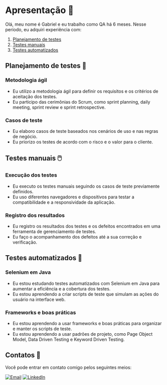# Apresentação 🚀


Olá, meu nome é Gabriel e eu trabalho como QA há 6 meses. Nesse período, eu adquiri experiência com:

1. [Planejamento de testes](#planejamento-de-testes)
2. [Testes manuais](#testes-manuais)
3. [Testes automatizados](#testes-automatizados)

## Planejamento de testes 📝

### Metodologia ágil

- Eu utilizo a metodologia ágil para definir os requisitos e os critérios de aceitação dos testes.
- Eu participo das cerimônias do Scrum, como sprint planning, daily meeting, sprint review e sprint retrospective.

### Casos de teste

- Eu elaboro casos de teste baseados nos cenários de uso e nas regras de negócio.
- Eu priorizo os testes de acordo com o risco e o valor para o cliente.

## Testes manuais 🖱️

### Execução dos testes

- Eu executo os testes manuais seguindo os casos de teste previamente definidos.
- Eu uso diferentes navegadores e dispositivos para testar a compatibilidade e a responsividade da aplicação.

### Registro dos resultados

- Eu registro os resultados dos testes e os defeitos encontrados em uma ferramenta de gerenciamento de testes.
- Eu faço o acompanhamento dos defeitos até a sua correção e verificação.

## Testes automatizados 🤖

### Selenium em Java

- Eu estou estudando testes automatizados com Selenium em Java para aumentar a eficiência e a cobertura dos testes.
- Eu estou aprendendo a criar scripts de teste que simulam as ações do usuário na interface web.

### Frameworks e boas práticas

- Eu estou aprendendo a usar frameworks e boas práticas para organizar e manter os scripts de teste.
- Eu estou aprendendo a usar padrões de projeto, como Page Object Model, Data Driven Testing e Keyword Driven Testing.

## Contatos 📱

Você pode entrar em contato comigo pelos seguintes meios:

[![Email](https://img.shields.io/badge/Email-red?style=flat-square&logo=gmail&labelColor=red)](mailto:gtrindadesilva@gmail.com)
[![LinkedIn](https://img.shields.io/badge/LinkedIn-blue?style=flat-square&logo=linkedin&labelColor=blue)](https://www.linkedin.com/in/trindadeqa/)


